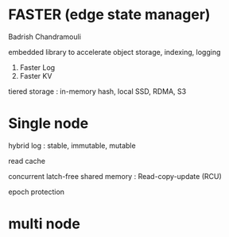 
# FASTER (edge state manager)

Badrish Chandramouli

embedded library to accelerate object storage, indexing, logging


1. Faster Log
2. Faster KV

tiered storage : in-memory hash, local SSD, RDMA, S3

# Single node

hybrid log : stable, immutable, mutable

read cache

concurrent latch-free shared memory : Read-copy-update (RCU)

epoch protection

# multi node
